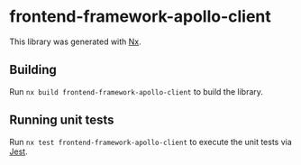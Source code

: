 # frontend-framework-apollo-client

This library was generated with [Nx](https://nx.dev).

## Building

Run `nx build frontend-framework-apollo-client` to build the library.

## Running unit tests

Run `nx test frontend-framework-apollo-client` to execute the unit tests via [Jest](https://jestjs.io).
